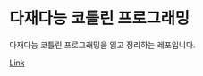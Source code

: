 # 다재다능 코틀린 프로그래밍 
다재다능 코틀린 프로그래밍을 읽고 정리하는 레포입니다.

[Link](http://www.kyobobook.co.kr/product/detailViewKor.laf?mallGb=KOR&ejkGb=KOR&barcode=9788931463422)
